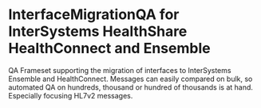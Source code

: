  # InterfaceMigrationQA for InterSystems HealthShare HealthConnect and Ensemble
QA Frameset supporting the migration of interfaces to InterSystems Ensemble and HealthConnect.
Messages can easily compared on bulk, so automated QA on hundreds, thousand or hundred of thousands is at hand. Especially focusing HL7v2 messages.
